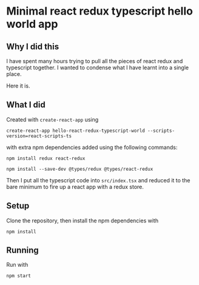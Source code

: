 # Minimal react redux typescript hello world app

## Why I did this

I have spent many hours trying to pull all the pieces of react redux and typescript together. I wanted to condense what I have learnt into a single place.

Here it is.

## What I did

Created with `create-react-app` using

`create-react-app hello-react-redux-typescript-world --scripts-version=react-scripts-ts`

with extra npm dependencies added using the following commands:

`npm install redux react-redux`

`npm install --save-dev @types/redux @types/react-redux`

Then I put all the typescript code into `src/index.tsx` and reduced it to the bare minimum to fire up a react app with a redux store.

## Setup

Clone the repository, then install the npm dependencies with

`npm install`

## Running

Run with

`npm start`